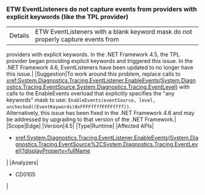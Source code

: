 ### ETW EventListeners do not capture events from providers with explicit keywords (like the TPL provider)

|   |   |
|---|---|
|Details|ETW EventListeners with a blank keyword mask do not properly capture events from
providers with explicit keywords. In the .NET Framework 4.5, the TPL provider
began providing explicit keywords and triggered this issue. In the .NET
Framework 4.6, EventListeners have been updated to no longer have this issue.|
|Suggestion|To work around this problem, replace calls to
<xref:System.Diagnostics.Tracing.EventListener.EnableEvents(System.Diagnostics.Tracing.EventSource,System.Diagnostics.Tracing.EventLevel)>
with calls to the EnableEvents overload that explicitly specifies the &quot;any
keywords&quot; mask to use: <code>EnableEvents(eventSource, level, unchecked((EventKeywords)0xFFFFffffFFFFffff))</code>.<br />Alternatively, this issue has been fixed in the .NET Framework 4.6 and may be
addressed by upgrading to that version of the .NET Framework.|
|Scope|Edge|
|Version|4.5|
|Type|Runtime|
|Affected APIs|<ul><li><xref:System.Diagnostics.Tracing.EventListener.EnableEvents(System.Diagnostics.Tracing.EventSource%2CSystem.Diagnostics.Tracing.EventLevel)?displayProperty=fullName></li></ul>|
|Analyzers|<ul><li>CD0105</li></ul>|
